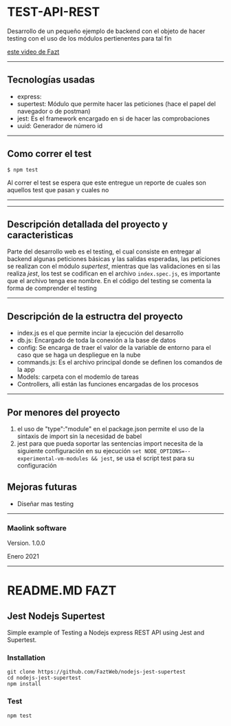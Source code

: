 # TEST-API-REST
Desarrollo de un pequeño ejemplo de backend con el objeto de hacer testing con el uso de los módulos pertienentes para tal fin

 [este video de Fazt][video de fazt]
***

## Tecnologías usadas
- express: 
- supertest: Módulo que permite hacer las peticiones (hace el papel del navegador o de postman)
- jest: Es el framework encargado en si de hacer las comprobaciones
- uuid: Generador de número id


***
## Como correr el test
```
$ npm test
```
Al correr el test se espera que este entregue un reporte de cuales son aquellos test que pasan y cuales no
***


***
## Descripción detallada del proyecto y caracteristicas
Parte del desarrollo web es el testing, el cual consiste en entregar al backend algunas peticiones básicas y las salidas esperadas, las peticiones se realizan con el módulo *supertest*, mientras que las validaciones en si las realiza *jest*, los test se codifican en el archivo `index.spec.js`, es importante que el archivo tenga ese nombre. 
En el código del testing se comenta la forma de comprender el testing


***
## Descripción de la estructra del proyecto
- index.js es el que permite inciar la ejecución del desarrollo
- db.js: Encargado de toda la conexión a la base de datos
- config: Se encarga de traer el valor de la variable de entorno para el caso que se haga un despliegue en la nube
- commands.js: Es el archivo principal donde se definen los comandos de la app
- Models: carpeta con el modemlo de tareas
- Controllers, alli están las funciones encargadas de los procesos

*** 
## Por menores del proyecto
1. el uso de "type":"module" en el package.json permite el uso de la sintaxis de import sin la necesidad de babel
2. jest para que pueda soportar las sentencias import necesita de la siguiente configuración en su ejecución `set NODE_OPTIONS=--experimental-vm-modules && jest`, se usa el script test para su configuración

## Mejoras futuras
-   Diseñar mas testing
***
### Maolink software
Version. 1.0.0

Enero 2021



[video de fazt]:<https://www.youtube.com/watch?v=lZJ1mar_znk&list=PLFvTzgbYK-U7uOKvpW8kQfDF0BYzeMo3_&index=1&t=38s> 


***
# README.MD FAZT
## Jest Nodejs Supertest

Simple example of Testing a Nodejs express REST API using Jest and Supertest.

### Installation

```
git clone https://github.com/FaztWeb/nodejs-jest-supertest
cd nodejs-jest-supertest
npm install
```

### Test

```
npm test
```
